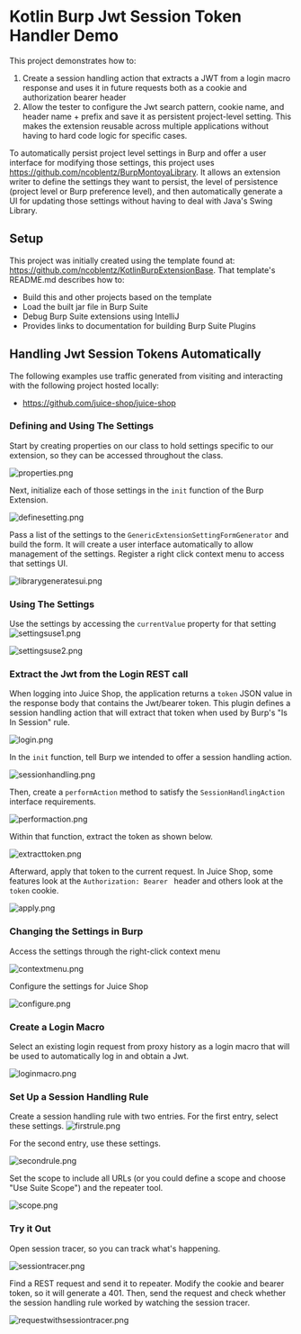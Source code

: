 # Kotlin Burp Jwt Session Token Handler Demo

This project demonstrates how to:
1. Create a session handling action that extracts a JWT from a login macro response and uses it in future requests both as a cookie and authorization bearer header
2. Allow the tester to configure the Jwt search pattern, cookie name, and header name + prefix and save it as persistent project-level setting. This makes the extension reusable across multiple applications without having to hard code logic for specific cases.

To automatically persist project level settings in Burp and offer a user interface for modifying those settings, this project uses https://github.com/ncoblentz/BurpMontoyaLibrary. It allows an extension writer to define the settings they want to persist, the level of persistence (project level or Burp preference level), and then automatically generate a UI for updating those settings without having to deal with Java's Swing Library.

## Setup

This project was initially created using the template found at: https://github.com/ncoblentz/KotlinBurpExtensionBase. That template's README.md describes how to:
- Build this and other projects based on the template
- Load the built jar file in Burp Suite
- Debug Burp Suite extensions using IntelliJ
- Provides links to documentation for building Burp Suite Plugins

## Handling Jwt Session Tokens Automatically

The following examples use traffic generated from visiting and interacting with the following project hosted locally:
- https://github.com/juice-shop/juice-shop
 
### Defining and Using The Settings

Start by creating properties on our class to hold settings specific to our extension, so they can be accessed throughout the class.

![properties.png](Documentation/properties.png)

Next, initialize each of those settings in the `init` function of the Burp Extension.

![definesetting.png](Documentation/definesetting.png)

Pass a list of the settings to the `GenericExtensionSettingFormGenerator` and build the form. It will create a user interface automatically to allow management of the settings. Register a right click context menu to access that settings UI. 

![librarygeneratesui.png](Documentation/librarygeneratesui.png)

### Using The Settings

Use the settings by accessing the `currentValue` property for that setting
![settingsuse1.png](Documentation/settingsuse1.png)

![settingsuse2.png](Documentation/settingsuse2.png)

### Extract the Jwt from the Login REST call

When logging into Juice Shop, the application returns a `token` JSON value in the response body that contains the Jwt/bearer token. This plugin defines a session handling action that will extract that token when used by Burp's "Is In Session" rule.

![login.png](Documentation/login.png)

In the `init` function, tell Burp we intended to offer a session handling action.

![sessionhandling.png](Documentation/sessionhandling.png)

Then, create a `performAction` method to satisfy the `SessionHandlingAction` interface requirements.

![performaction.png](Documentation/performaction.png)

Within that function, extract the token as shown below.

![extracttoken.png](Documentation/extracttoken.png)

Afterward, apply that token to the current request. In Juice Shop, some features look at the `Authorization: Bearer ` header and others look at the `token` cookie.

![apply.png](Documentation/apply.png)

### Changing the Settings in Burp

Access the settings through the right-click context menu

![contextmenu.png](Documentation/contextmenu.png)

Configure the settings for Juice Shop

![configure.png](Documentation/configure.png)

### Create a Login Macro

Select an existing login request from proxy history as a login macro that will be used to automatically log in and obtain a Jwt.

![loginmacro.png](Documentation/loginmacro.png)

### Set Up a Session Handling Rule

Create a session handling rule with two entries. For the first entry, select these settings.
![firstrule.png](Documentation/firstrule.png)

For the second entry, use these settings.

![secondrule.png](Documentation/secondrule.png)

Set the scope to include all URLs (or you could define a scope and choose "Use Suite Scope") and the repeater tool.

![scope.png](Documentation/scope.png)

### Try it Out

Open session tracer, so you can track what's happening.

![sessiontracer.png](Documentation/sessiontracer.png)

Find a REST request and send it to repeater. Modify the cookie and bearer token, so it will generate a 401. Then, send the request and check whether the session handling rule worked by watching the session tracer.

![requestwithsessiontracer.png](Documentation/requestwithsessiontracer.png)